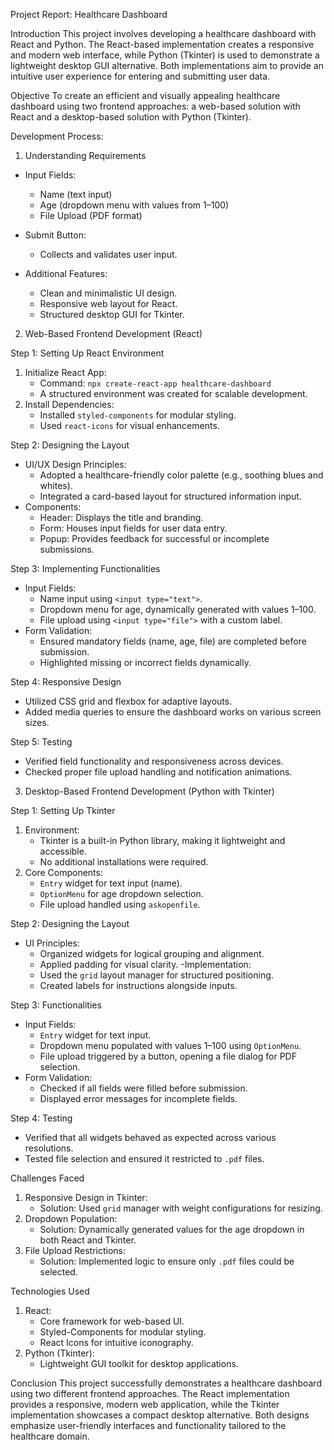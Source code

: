 Project Report: Healthcare Dashboard

Introduction
This project involves developing a healthcare dashboard with React and Python. The React-based implementation creates a responsive and modern web interface, while Python (Tkinter) is used to demonstrate a lightweight desktop GUI alternative. Both implementations aim to provide an intuitive user experience for entering and submitting user data.

Objective
To create an efficient and visually appealing healthcare dashboard using two frontend approaches: a web-based solution with React and a desktop-based solution with Python (Tkinter).

Development Process:
1.	Understanding Requirements

- Input Fields:
  - Name (text input)
  - Age (dropdown menu with values from 1–100)
  - File Upload (PDF format)
- Submit Button:
  - Collects and validates user input.

- Additional Features:
  - Clean and minimalistic UI design.
  - Responsive web layout for React.
  - Structured desktop GUI for Tkinter.


2.	Web-Based Frontend Development (React)
 
Step 1: Setting Up React Environment
1. Initialize React App:
   - Command: `npx create-react-app healthcare-dashboard`
   - A structured environment was created for scalable development.
2. Install Dependencies:
   - Installed `styled-components` for modular styling.
   - Used `react-icons` for visual enhancements.

Step 2: Designing the Layout
- UI/UX Design Principles:
  - Adopted a healthcare-friendly color palette (e.g., soothing blues and whites).
  - Integrated a card-based layout for structured information input.
- Components:
  - Header: Displays the title and branding.
  - Form: Houses input fields for user data entry.
  - Popup: Provides feedback for successful or incomplete submissions.

Step 3: Implementing Functionalities
- Input Fields:
  - Name input using `<input type="text">`.
  - Dropdown menu for age, dynamically generated with values 1–100.
  - File upload using `<input type="file">` with a custom label.
- Form Validation:
  - Ensured mandatory fields (name, age, file) are completed before submission.
  - Highlighted missing or incorrect fields dynamically.

Step 4: Responsive Design
- Utilized CSS grid and flexbox for adaptive layouts.
- Added media queries to ensure the dashboard works on various screen sizes.

Step 5: Testing
- Verified field functionality and responsiveness across devices.
- Checked proper file upload handling and notification animations.


3.	Desktop-Based Frontend Development (Python with Tkinter)

Step 1: Setting Up Tkinter
1. Environment:
   - Tkinter is a built-in Python library, making it lightweight and accessible.
   - No additional installations were required.
2. Core Components:
   - `Entry` widget for text input (name).
   - `OptionMenu` for age dropdown selection.
   - File upload handled using `askopenfile`.

Step 2: Designing the Layout
- UI Principles:
  - Organized widgets for logical grouping and alignment.
  - Applied padding for visual clarity.
-Implementation:
  - Used the `grid` layout manager for structured positioning.
  - Created labels for instructions alongside inputs.

Step 3: Functionalities
- Input Fields:
  - `Entry` widget for text input.
  - Dropdown menu populated with values 1–100 using `OptionMenu`.
  - File upload triggered by a button, opening a file dialog for PDF selection.
- Form Validation:
  - Checked if all fields were filled before submission.
  - Displayed error messages for incomplete fields.
  
Step 4: Testing
- Verified that all widgets behaved as expected across various resolutions.
- Tested file selection and ensured it restricted to `.pdf` files.

Challenges Faced
1. Responsive Design in Tkinter:
   - Solution: Used `grid` manager with weight configurations for resizing.
2. Dropdown Population:
   - Solution: Dynamically generated values for the age dropdown in both React and Tkinter.
3. File Upload Restrictions:
   - Solution: Implemented logic to ensure only `.pdf` files could be selected.

Technologies Used
1. React:
   - Core framework for web-based UI.
   - Styled-Components for modular styling.
   - React Icons for intuitive iconography.
2. Python (Tkinter):
   - Lightweight GUI toolkit for desktop applications.

Conclusion
This project successfully demonstrates a healthcare dashboard using two different frontend approaches. The React implementation provides a responsive, modern web application, while the Tkinter implementation showcases a compact desktop alternative. Both designs emphasize user-friendly interfaces and functionality tailored to the healthcare domain.

